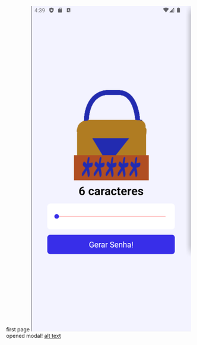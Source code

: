 first page
![alt text](https://github.com/7chii/passgen/blob/master/app/(tabs)/images/Screenshot_2024-08-29_16-40-00.png)
opened modal!
[alt text](https://github.com/7chii/passgen/blob/master/app/(tabs)/images/Screenshot_2024-08-29_16-40-44.png)
